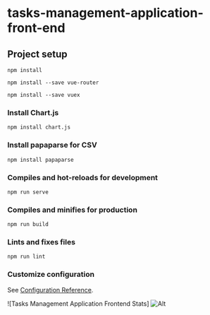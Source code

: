 # tasks-management-application-front-end

## Project setup
```
npm install
```
```
npm install --save vue-router
```
```
npm install --save vuex
```

### Install Chart.js
```
npm install chart.js
```

### Install papaparse for CSV
```
npm install papaparse
```

### Compiles and hot-reloads for development
```
npm run serve
```

### Compiles and minifies for production
```
npm run build
```

### Lints and fixes files
```
npm run lint
```

### Customize configuration
See [Configuration Reference](https://cli.vuejs.org/config/).


![Tasks Management Application Frontend Stats]
![Alt](https://repobeats.axiom.co/api/embed/61e2fd8943e36cf80b18331b88d18b63429c4e08.svg "Repobeats analytics image")
